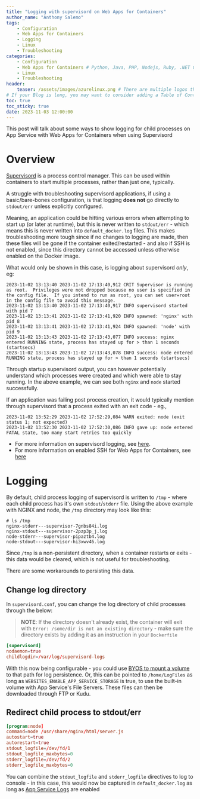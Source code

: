 ```yaml
---
title: "Logging with supervisord on Web Apps for Containers"
author_name: "Anthony Salemo"
tags:
    - Configuration
    - Web Apps for Containers
    - Logging
    - Linux
    - Troubleshooting
categories:
    - Configuration
    - Web Apps for Containers # Python, Java, PHP, Nodejs, Ruby, .NET Core
    - Linux
    - Troubleshooting 
header:
    teaser: /assets/images/azurelinux.png # There are multiple logos that can be used in "/assets/images" if you choose to add one.
# If your Blog is long, you may want to consider adding a Table of Contents by adding the following two settings.
toc: true
toc_sticky: true
date: 2023-11-03 12:00:00
---
```


This post will talk about some ways to show logging for child processes on App Service with Web Apps for Containers when using Supervisord

# Overview
[Supervisord](http://supervisord.org/) is a process control manager. This can be used within containers to start multiple processes, rather than just one, typically.

A struggle with troubleshooting supervisord applications, if using a basic/bare-bones configuration, is that logging **does not** go directly to `stdout/err` unless explicitly configured.

Meaning, an application could be hitting various errors when attempting to start up (or later at runtime), but this is never written to `stdout/err` - which means this is never written into `default_docker.log` files. This makes troubleshooting more tough since if no changes to logging are made, then these files will be gone if the container exited/restarted - and also if SSH is not enabled, since this directory cannot be accessed unless otherwise enabled on the Docker image.

What would only be shown in this case, is logging about supervisord _only_, eg:

```
2023-11-02 13:13:40 2023-11-02 17:13:40,912 CRIT Supervisor is running as root.  Privileges were not dropped because no user is specified in the config file.  If you intend to run as root, you can set user=root in the config file to avoid this message.
2023-11-02 13:13:40 2023-11-02 17:13:40,917 INFO supervisord started with pid 7
2023-11-02 13:13:41 2023-11-02 17:13:41,920 INFO spawned: 'nginx' with pid 8
2023-11-02 13:13:41 2023-11-02 17:13:41,924 INFO spawned: 'node' with pid 9
2023-11-02 13:13:43 2023-11-02 17:13:43,077 INFO success: nginx entered RUNNING state, process has stayed up for > than 1 seconds (startsecs)
2023-11-02 13:13:43 2023-11-02 17:13:43,078 INFO success: node entered RUNNING state, process has stayed up for > than 1 seconds (startsecs)
```

Through startup supervisord output, you can however potentially understand which processes were created and which were able to stay running. In the above example, we can see both `nginx` and `node` started successfully.

If an application was failing post process creation, it would typically mention through supervisord that a process exited with an exit code - eg., 

```
2023-11-02 13:52:29 2023-11-02 17:52:29,084 WARN exited: node (exit status 1; not expected)
2023-11-02 13:52:30 2023-11-02 17:52:30,086 INFO gave up: node entered FATAL state, too many start retries too quickly
```
- For more information on supervisord logging, see [here](http://supervisord.org/logging.html#child-process-logs).
- For more information on enabled SSH for Web Apps for Containers, see [here](https://azureossd.github.io/2022/04/27/2022-Enabling-SSH-on-Linux-Web-App-for-Containers/index.html)

# Logging
By default, child process logging of supervisord is written to `/tmp` - where each child process has it's own `stdout`/`stderr` file. Using the above example with NGINX and node, the `/tmp` directory may look like this:

```
# ls /tmp
nginx-stderr---supervisor-7gnbs84i.log  
nginx-stdout---supervisor-2pzp3p_j.log  
node-stderr---supervisor-pipaztb4.log  
node-stdout---supervisor-hi3xwv46.log
```

Since `/tmp` is a non-persistent directory, when a container restarts or exits - this data would be cleared, which is not useful for troubleshooting.

There are some workarounds to persisting this data.

## Change log directory
In `supervisord.conf`, you can change the log directory of child processes through the below:

> **NOTE**: If the directory doesn't already exist, the container will exit with `Error: /some/dir is not an existing directory` - make sure the directory exists by adding it as an instruction in your `Dockerfile`

```conf
[supervisord]
nodaemon=true
childlogdir=/var/log/supervisord-logs
```

With this now being configurable - you could use [BYOS to mount a volume](https://learn.microsoft.com/en-us/azure/app-service/configure-connect-to-azure-storage?tabs=basic%2Cportal&pivots=container-linux) to that path for log persistence. Or, this can be pointed to `/home/LogFiles` as long as `WEBSITES_ENABLE_APP_SERVICE_STORAGE` is true, to use the built-in volume with App Service's File Servers. These files can then be downloaded through FTP or Kudu.

## Redirect child process to stdout/err

```conf
[program:node]
command=node /usr/share/nginx/html/server.js
autostart=true 
autorestart=true
stdout_logfile=/dev/fd/1
stdout_logfile_maxbytes=0
stderr_logfile=/dev/fd/2
stderr_logfile_maxbytes=0
```

You can combine the `stdout_logfile` and `stderr_logfile` directives to log to console - in this case, this would now be captured in `default_docker.log` as long as [App Service Logs](https://learn.microsoft.com/en-us/azure/app-service/troubleshoot-diagnostic-logs#enable-application-logging-linuxcontainer) are enabled